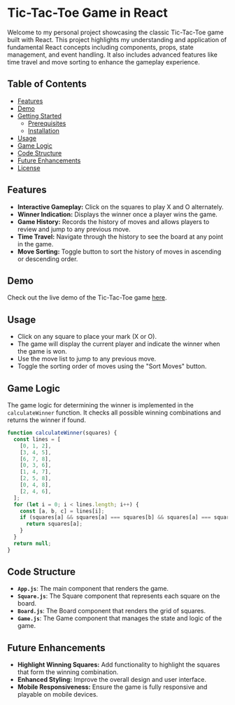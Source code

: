 # Tic-Tac-Toe Game in React

Welcome to my personal project showcasing the classic Tic-Tac-Toe game built with React. This project highlights my understanding and application of fundamental React concepts including components, props, state management, and event handling. It also includes advanced features like time travel and move sorting to enhance the gameplay experience.

## Table of Contents

- [Features](#features)
- [Demo](#demo)
- [Getting Started](#getting-started)
  - [Prerequisites](#prerequisites)
  - [Installation](#installation)
- [Usage](#usage)
- [Game Logic](#game-logic)
- [Code Structure](#code-structure)
- [Future Enhancements](#future-enhancements)
- [License](#license)

## Features

- **Interactive Gameplay:** Click on the squares to play X and O alternately.
- **Winner Indication:** Displays the winner once a player wins the game.
- **Game History:** Records the history of moves and allows players to review and jump to any previous move.
- **Time Travel:** Navigate through the history to see the board at any point in the game.
- **Move Sorting:** Toggle button to sort the history of moves in ascending or descending order.

## Demo

Check out the live demo of the Tic-Tac-Toe game [here]((https://tic-tac-toe-ochre-mu.vercel.app/)). 


## Usage

- Click on any square to place your mark (X or O).
- The game will display the current player and indicate the winner when the game is won.
- Use the move list to jump to any previous move.
- Toggle the sorting order of moves using the "Sort Moves" button.

## Game Logic

The game logic for determining the winner is implemented in the `calculateWinner` function. It checks all possible winning combinations and returns the winner if found.

```javascript
function calculateWinner(squares) {
  const lines = [
    [0, 1, 2],
    [3, 4, 5],
    [6, 7, 8],
    [0, 3, 6],
    [1, 4, 7],
    [2, 5, 8],
    [0, 4, 8],
    [2, 4, 6],
  ];
  for (let i = 0; i < lines.length; i++) {
    const [a, b, c] = lines[i];
    if (squares[a] && squares[a] === squares[b] && squares[a] === squares[c]) {
      return squares[a];
    }
  }
  return null;
}
```

## Code Structure

- **`App.js`**: The main component that renders the game.
- **`Square.js`**: The Square component that represents each square on the board.
- **`Board.js`**: The Board component that renders the grid of squares.
- **`Game.js`**: The Game component that manages the state and logic of the game.

## Future Enhancements

- **Highlight Winning Squares:** Add functionality to highlight the squares that form the winning combination.
- **Enhanced Styling:** Improve the overall design and user interface.
- **Mobile Responsiveness:** Ensure the game is fully responsive and playable on mobile devices.

